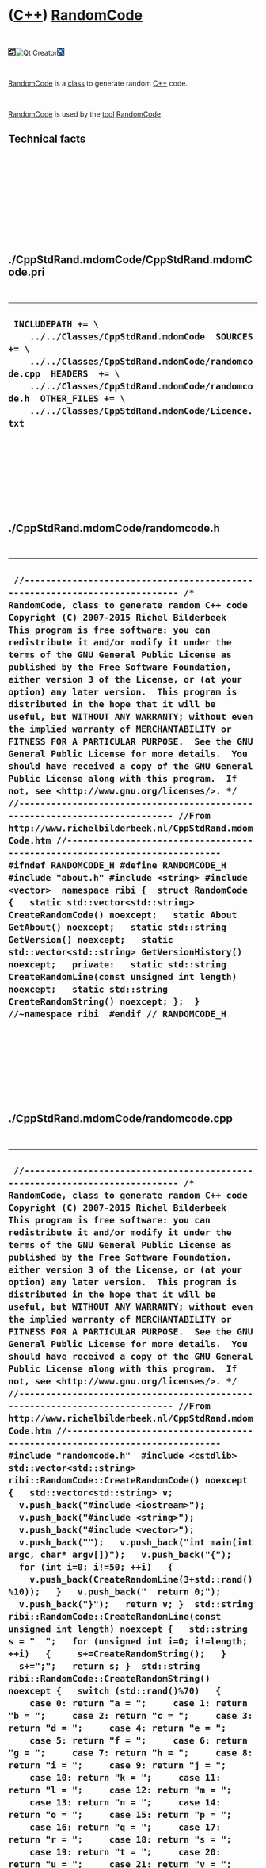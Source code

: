 
 

 

 

 

 

([C++](Cpp.md)) [RandomCode](CppStdRand.mdomCode.md)
================================================

 

![STL](PicStl.png)![Qt
Creator](PicQtCreator.png)![Lubuntu](PicLubuntu.png)

 

[RandomCode](CppStdRand.mdomCode.md) is a [class](CppClass.md) to generate
random [C++](Cpp.md) code.

 

[RandomCode](CppStdRand.mdomCode.md) is used by the [tool](https://github.com/richelbilderbeek/tools)
[RandomCode](ToolRandomCode.md).

Technical facts
---------------

 

 

 

 

 

 

./CppStdRand.mdomCode/CppStdRand.mdomCode.pri
---------------------------------

 

  --------------------------------------------------------------------------------------------------------------------------------------------------------------------------------------------------------------------------------------------
  ` INCLUDEPATH += \     ../../Classes/CppStdRand.mdomCode  SOURCES += \     ../../Classes/CppStdRand.mdomCode/randomcode.cpp  HEADERS  += \     ../../Classes/CppStdRand.mdomCode/randomcode.h  OTHER_FILES += \     ../../Classes/CppStdRand.mdomCode/Licence.txt`
  --------------------------------------------------------------------------------------------------------------------------------------------------------------------------------------------------------------------------------------------

 

 

 

 

 

./CppStdRand.mdomCode/randomcode.h
----------------------------

 

  -------------------------------------------------------------------------------------------------------------------------------------------------------------------------------------------------------------------------------------------------------------------------------------------------------------------------------------------------------------------------------------------------------------------------------------------------------------------------------------------------------------------------------------------------------------------------------------------------------------------------------------------------------------------------------------------------------------------------------------------------------------------------------------------------------------------------------------------------------------------------------------------------------------------------------------------------------------------------------------------------------------------------------------------------------------------------------------------------------------------------------------------------------------------------------------------------------------------------------------------------------------------------------------------------------------------------------------------------------------------------------------------------------------------------------------------------------------------------------------------------------------------------------------------------------------------------------------------
  ` //--------------------------------------------------------------------------- /* RandomCode, class to generate random C++ code Copyright (C) 2007-2015 Richel Bilderbeek  This program is free software: you can redistribute it and/or modify it under the terms of the GNU General Public License as published by the Free Software Foundation, either version 3 of the License, or (at your option) any later version.  This program is distributed in the hope that it will be useful, but WITHOUT ANY WARRANTY; without even the implied warranty of MERCHANTABILITY or FITNESS FOR A PARTICULAR PURPOSE.  See the GNU General Public License for more details.  You should have received a copy of the GNU General Public License along with this program.  If not, see <http://www.gnu.org/licenses/>. */ //--------------------------------------------------------------------------- //From http://www.richelbilderbeek.nl/CppStdRand.mdomCode.htm //--------------------------------------------------------------------------- #ifndef RANDOMCODE_H #define RANDOMCODE_H  #include "about.h" #include <string> #include <vector>  namespace ribi {  struct RandomCode {   static std::vector<std::string> CreateRandomCode() noexcept;   static About GetAbout() noexcept;   static std::string GetVersion() noexcept;   static std::vector<std::string> GetVersionHistory() noexcept;   private:   static std::string CreateRandomLine(const unsigned int length) noexcept;   static std::string CreateRandomString() noexcept; };  } //~namespace ribi  #endif // RANDOMCODE_H`
  -------------------------------------------------------------------------------------------------------------------------------------------------------------------------------------------------------------------------------------------------------------------------------------------------------------------------------------------------------------------------------------------------------------------------------------------------------------------------------------------------------------------------------------------------------------------------------------------------------------------------------------------------------------------------------------------------------------------------------------------------------------------------------------------------------------------------------------------------------------------------------------------------------------------------------------------------------------------------------------------------------------------------------------------------------------------------------------------------------------------------------------------------------------------------------------------------------------------------------------------------------------------------------------------------------------------------------------------------------------------------------------------------------------------------------------------------------------------------------------------------------------------------------------------------------------------------------------------

 

 

 

 

 

./CppStdRand.mdomCode/randomcode.cpp
------------------------------

 

  ---------------------------------------------------------------------------------------------------------------------------------------------------------------------------------------------------------------------------------------------------------------------------------------------------------------------------------------------------------------------------------------------------------------------------------------------------------------------------------------------------------------------------------------------------------------------------------------------------------------------------------------------------------------------------------------------------------------------------------------------------------------------------------------------------------------------------------------------------------------------------------------------------------------------------------------------------------------------------------------------------------------------------------------------------------------------------------------------------------------------------------------------------------------------------------------------------------------------------------------------------------------------------------------------------------------------------------------------------------------------------------------------------------------------------------------------------------------------------------------------------------------------------------------------------------------------------------------------------------------------------------------------------------------------------------------------------------------------------------------------------------------------------------------------------------------------------------------------------------------------------------------------------------------------------------------------------------------------------------------------------------------------------------------------------------------------------------------------------------------------------------------------------------------------------------------------------------------------------------------------------------------------------------------------------------------------------------------------------------------------------------------------------------------------------------------------------------------------------------------------------------------------------------------------------------------------------------------------------------------------------------------------------------------------------------------------------------------------------------------------------------------------------------------------------------------------------------------------------------------------------------------------------------------------------------------------------------------------------------------------------------------------------------------------------------------------------------------------------------------------------------------------------------------------------------------------------------------------------------------------------------------------------------------------------------------------------------------------------------------------------------------------------------------------------------------------------------------------------------------------------------------------------------------------------------------------------------------------------------------------------------------------------------------------------------------------------------------------------------------------------------------------------------------------------------------------------------------------------------------------------------------------------------------------------------------------------------------------------------------------------------------------------------------------------------------------------------------------------------------------------------------------------------------------------------------------------------------------------------------------------------------------------------------------------------------------------------------------------------------------------------------------------------------------------------------------------------------------------------------------------------------------------------------------------------------------------------------
  ` //--------------------------------------------------------------------------- /* RandomCode, class to generate random C++ code Copyright (C) 2007-2015 Richel Bilderbeek  This program is free software: you can redistribute it and/or modify it under the terms of the GNU General Public License as published by the Free Software Foundation, either version 3 of the License, or (at your option) any later version.  This program is distributed in the hope that it will be useful, but WITHOUT ANY WARRANTY; without even the implied warranty of MERCHANTABILITY or FITNESS FOR A PARTICULAR PURPOSE.  See the GNU General Public License for more details.  You should have received a copy of the GNU General Public License along with this program.  If not, see <http://www.gnu.org/licenses/>. */ //--------------------------------------------------------------------------- //From http://www.richelbilderbeek.nl/CppStdRand.mdomCode.htm //--------------------------------------------------------------------------- #include "randomcode.h"  #include <cstdlib>  std::vector<std::string> ribi::RandomCode::CreateRandomCode() noexcept {   std::vector<std::string> v;   v.push_back("#include <iostream>");   v.push_back("#include <string>");   v.push_back("#include <vector>");   v.push_back("");   v.push_back("int main(int argc, char* argv[])");   v.push_back("{");    for (int i=0; i!=50; ++i)   {     v.push_back(CreateRandomLine(3+std::rand()%10));   }   v.push_back("  return 0;");   v.push_back("}");   return v; }  std::string ribi::RandomCode::CreateRandomLine(const unsigned int length) noexcept {   std::string s = "  ";   for (unsigned int i=0; i!=length; ++i)   {     s+=CreateRandomString();   }   s+=";";   return s; }  std::string ribi::RandomCode::CreateRandomString() noexcept {   switch (std::rand()%70)   {     case 0: return "a = ";     case 1: return "b = ";     case 2: return "c = ";     case 3: return "d = ";     case 4: return "e = ";     case 5: return "f = ";     case 6: return "g = ";     case 7: return "h = ";     case 8: return "i = ";     case 9: return "j = ";     case 10: return "k = ";     case 11: return "l = ";     case 12: return "m = ";     case 13: return "n = ";     case 14: return "o = ";     case 15: return "p = ";     case 16: return "q = ";     case 17: return "r = ";     case 18: return "s = ";     case 19: return "t = ";     case 20: return "u = ";     case 21: return "v = ";     case 22: return "w = ";     case 23: return "x = ";     case 24: return "y = ";     case 25: return "z = ";     case 26: return "{";     case 27: return "}";     case 28: return "(";     case 29: return ")";     case 30: return "*";     case 31: return "&";     case 32: return "int ";     case 33: return "const ";     case 34: return "double ";     case 35: return "std::string ";     case 36: return "++";     case 37: return "--";     case 38: return "+";     case 39: return "-";     case 40: return "/";     case 41: return "*";     case 42: return "static_cast<int>(";     case 43: return "static_cast<double>(";     case 44: return "class ";     case 45: return "struct ";     case 46: return "std::vector<double> ";     case 47: return "std::vector<int> ";     case 48: return "std::vector<std::string> ";     case 49: return "std::vector<std::vector<double> >";     case 50: return "std::vector<std::vector<int> >";     case 51: return "std::vector<std::vector<std::string> >";     case 52: return "for(int i=0; i!=j; ++i) { ";     case 53: return "while(1) { ";     case 55: return ")";     case 56: return ")";     case 57: return ")";     case 58: return "}";     case 59: return "}";     case 60: return "}";   }   return " "; }  ribi::About ribi::RandomCode::GetAbout() noexcept {   const About a(     "Richel Bilderbeek",     "RandomCode",     "generates random c++ code",     "the 17th of September 2013",     "2007-2015",     "http://www.richelbilderbeek.nl/ToolRandomCode.htm",     GetVersion(),     GetVersionHistory()   );   return a; }  std::string ribi::RandomCode::GetVersion() noexcept {   return "3.1"; }  std::vector<std::string> ribi::RandomCode::GetVersionHistory() noexcept {   return {     "2007-10-19: Version 1.0: initial version",     "2010-12-23: Version 2.0: seperated code generation from user interface",     "2011-01-07: Version 3.0: RandomCode can be used as desktop and web application"     "2013-09-17: Version 3.1: conformized versioning"   }; }`
  ---------------------------------------------------------------------------------------------------------------------------------------------------------------------------------------------------------------------------------------------------------------------------------------------------------------------------------------------------------------------------------------------------------------------------------------------------------------------------------------------------------------------------------------------------------------------------------------------------------------------------------------------------------------------------------------------------------------------------------------------------------------------------------------------------------------------------------------------------------------------------------------------------------------------------------------------------------------------------------------------------------------------------------------------------------------------------------------------------------------------------------------------------------------------------------------------------------------------------------------------------------------------------------------------------------------------------------------------------------------------------------------------------------------------------------------------------------------------------------------------------------------------------------------------------------------------------------------------------------------------------------------------------------------------------------------------------------------------------------------------------------------------------------------------------------------------------------------------------------------------------------------------------------------------------------------------------------------------------------------------------------------------------------------------------------------------------------------------------------------------------------------------------------------------------------------------------------------------------------------------------------------------------------------------------------------------------------------------------------------------------------------------------------------------------------------------------------------------------------------------------------------------------------------------------------------------------------------------------------------------------------------------------------------------------------------------------------------------------------------------------------------------------------------------------------------------------------------------------------------------------------------------------------------------------------------------------------------------------------------------------------------------------------------------------------------------------------------------------------------------------------------------------------------------------------------------------------------------------------------------------------------------------------------------------------------------------------------------------------------------------------------------------------------------------------------------------------------------------------------------------------------------------------------------------------------------------------------------------------------------------------------------------------------------------------------------------------------------------------------------------------------------------------------------------------------------------------------------------------------------------------------------------------------------------------------------------------------------------------------------------------------------------------------------------------------------------------------------------------------------------------------------------------------------------------------------------------------------------------------------------------------------------------------------------------------------------------------------------------------------------------------------------------------------------------------------------------------------------------------------------------------------------------------------------------------------------------------

 

 

 

 

 

 

